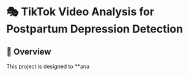 # 🎭 TikTok Video Analysis for Postpartum Depression Detection

## 📌 Overview
This project is designed to **ana
